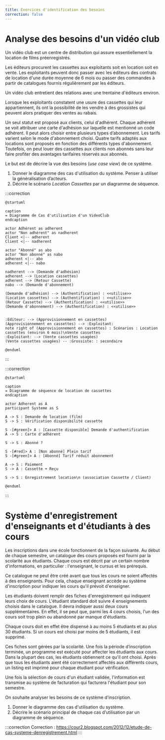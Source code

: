 ```yaml
---
title: Exercices d'identification des besoins
correction: false
---
```


# Analyse des besoins d'un vidéo club

Un vidéo club est un centre de distribution qui assure essentiellement la location de films préenregistrés.

Les éditeurs procurent les cassettes aux exploitants soit en location soit en vente. Les exploitants peuvent donc passer avec les éditeurs des contrats de location d'une durée moyenne de 6 mois ou passer des commandes à partir de catalogues fournis régulièrement par les éditeurs.

Un vidéo club entretient des relations avec une trentaine d'éditeurs environ.

Lorsque les exploitants constatent une usure des cassettes qui leur appartiennent, ils ont la possibilité de les vendre à des grossistes qui peuvent alors pratiquer des ventes au rabais.

Un seul statut est proposé aux clients, celui d'adhérent. Chaque adhérent se voit attribuer une carte d'adhésion sur laquelle est mentionné un code adhérent. Il peut alors choisir entre plusieurs types d’abonnement. Les tarifs varient selon le mode d'abonnement choisi. Quatre tarifs adaptés aux locations sont proposés en fonction des différents types d'abonnement. Toutefois, on peut louer des cassettes aux clients non abonnés sans leur faire profiter des avantages tarifaires réservés aux abonnés.

Le but est de décrire la vue des besoins (_use case view_) de ce système.

1. Donner le diagramme des cas d'utilisation du système. Penser à utiliser la généralisation d’acteurs.
2. Décrire le scénario _Location Cassettes_ par un diagramme de séquence.

:::correction
```plantuml
@startuml

caption
= Diagramme de Cas d'utilisation d'un VideoClub
endcaption

actor Adhérent as adherent
actor "Non adhérent" as nadherent
Client <|-- adherent
Client <|-- nadherent

actor "Abonné" as abo
actor "Non abonné" as nabo
adherent <|-- abo
adherent <|-- nabo

nadherent --> (Demande d'adhésion)
adherent --> (Location cassettes)
adherent --> (Retour Cassette)
nabo --> (Demande d'abonnement)

(Demande d'adhésion) --> (Authentification) : <<utilise>>
(Location cassettes) --> (Authentification) : <<utilise>>
(Retour Cassette) --> (Authentification) : <<utilise>>
(Demande d'abonnement) --> (Authentification) : <<utilise>>


:Editeur: --> (Approvisionnement en cassettes)
(Approvisionnement en cassettes) --> :Exploitant:
note right of (Approvisionnement en cassettes) : Scénarios : Location cassettes (environ 6 mois)\nVente cassettes
:Exploitant: --> (Vente cassettes usagées)
(Vente cassettes usagées) -- :Grossiste: : secondaire

@enduml
```
:::

:::correction
```plantuml
@startuml

caption
= Diagramme de séquence de location de cassettes
endcaption

actor Adherent as A
participant Systeme as S

A -> S : Demande de location (film)
S -> S : Vérification disponibilité cassette

S -[#green]> A : [Cassette disponible] Demande d'authentification
A -> S : Carte d'adhérent

S -> S : Abonné ?

S -[#red]> A : [Non abonné] Plein tarif
S -[#green]> A : [Abonné] Tarif réduit abonnement

A -> S : Paiement
S -> A : Cassette + Reçu

S -> S : Enregistrement location\n (association Cassette / Client)

@enduml
```
:::

# Système d'enregistrement d'enseignants et d'étudiants à des cours

Les inscriptions dans une école fonctionnent de la façon suivante. Au début de chaque semestre, un catalogue des cours proposés est fourni par la scolarité aux étudiants. Chaque cours est décrit par un certain nombre d'informations, en particulier : l'enseignant, le cursus et les prérequis.

Ce catalogue ne peut être créé avant que tous les cours ne soient affectés à des enseignants. Pour cela, chaque enseignant accède au système d'inscription pour indiquer les cours qu'il prévoit d'enseigner.

Les étudiants doivent remplir des fiches d'enregistrement qui indiquent leurs choix de cours. L'étudiant standard doit suivre 4 enseignements choisis dans le catalogue. Il devra indiquer aussi deux cours supplémentaires. En effet, il se peut que, parmi les 4 cours choisis, l'un des cours soit trop plein ou abandonné par manque d'étudiants.

Chaque cours doit en effet être dispensé à au moins 5 étudiants et au plus 30 étudiants.
Si un cours est choisi par moins de 5 étudiants, il est supprimé.

Ces fiches sont gérées par la scolarité. Une fois la période d’inscription terminée, un programme est exécuté pour affecter les étudiants aux cours. Dans la plupart des cas, les étudiants obtiennent ce qu'il ont choisi. Après que tous les étudiants aient été correctement affectés aux différents cours, un listing est imprimé pour chaque étudiant pour vérification.

Une fois la sélection de cours d'un étudiant validée, l'information est transmise au système de facturation qui facturera l'étudiant pour son semestre.

On souhaite analyser les besoins de ce système d'inscription.

1. Donner le diagramme des cas d'utilisation du système.
2. Décrire le scénario principal de chaque cas d’utilisation par un diagramme de séquence.

:::correction
Correction : <https://cour2.blogspot.com/2012/12/etude-de-cas-systeme-denregistrement.html>
:::
